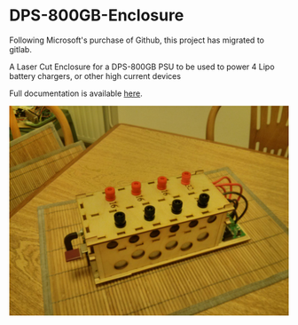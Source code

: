 # DPS-800GB-Enclosure
Following Microsoft's purchase of Github, this project has migrated to gitlab.

A Laser Cut Enclosure for a DPS-800GB PSU to be used to power 4 Lipo battery chargers, or other high current  devices

Full documentation is available [here](https://docs.google.com/document/d/1Ur0BUq02JjXGPAQBrKCh_nJV2zqGFXDlJapaJ1ta1Rg/edit?usp=sharing).

![Image of the enclosure](https://github.com/gratefulfrog/DPS-800GB-Enclosure/blob/master/Images/IMG_20161116_224552.jpg)


